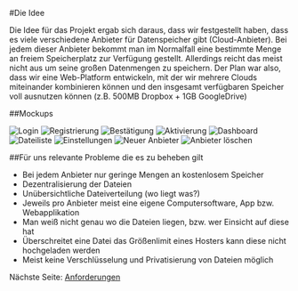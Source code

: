 #Die Idee

Die Idee für das Projekt ergab sich daraus, dass wir festgestellt haben, dass es viele verschiedene Anbieter für Datenspeicher gibt (Cloud-Anbieter). Bei jedem dieser Anbieter bekommt man im Normalfall eine bestimmte Menge an freiem Speicherplatz zur Verfügung gestellt. Allerdings reicht das meist nicht aus um seine großen Datenmengen zu speichern. Der Plan war also, dass wir eine Web-Platform entwickeln, mit der wir mehrere Clouds miteinander kombinieren können und den insgesamt verfügbaren Speicher voll ausnutzen können (z.B. 500MB Dropbox + 1GB GoogleDrive) 

##Mockups

![Login](/mockups/01_login.png)
![Registrierung](/mockups/02_registration.png)
![Bestätigung](/mockups/03_bestaetigung.png)
![Aktivierung](/mockups/04_aktivierung.png)
![Dashboard](/mockups/0501_dashboard.png)
![Dateiliste](/mockups/0502_dateiliste.png)
![Einstellungen](/mockups/0503_einstellungen.png)
![Neuer Anbieter](/mockups/07_neuer_anbieter.png)
![Anbieter löschen](/mockups/08_anbieter_loeschen.png)

##Für uns relevante Probleme die es zu beheben gilt

+ Bei jedem Anbieter nur geringe Mengen an kostenlosem Speicher
+ Dezentralisierung der Dateien
+ Unübersichtliche Dateiverteilung (wo liegt was?)
+ Jeweils pro Anbieter meist eine eigene Computersoftware, App bzw. Webapplikation
+ Man weiß nicht genau wo die Dateien liegen, bzw. wer Einsicht auf diese hat
+ Überschreitet eine Datei das Größenlimit eines Hosters kann diese nicht hochgeladen werden
+ Meist keine Verschlüsselung und Privatisierung von Dateien möglich


Nächste Seite: [Anforderungen](02_ANFORDERUNGEN.md)
